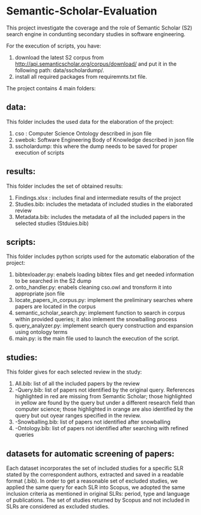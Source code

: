 # Semantic-Scholar-Evaluation
This project investigate the coverage and the role of Semantic Scholar (S2) search engine in condunting secondary studies in software engineering.

For the execution of scripts, you have:

1. download the latest S2 corpus from http://api.semanticscholar.org/corpus/download/ and put it in the following path: data/sscholardump/.
2. install all required packages from requiremnts.txt file.

The project contains 4 main folders:

## data:
This folder includes the used data for the elaboration of the project:

 1. cso : Computer Science Ontology described in json file 
 2. swebok: Software Engineering Body of Knowledge described in json file 
 3. sscholardump: this where the dump needs to be saved for proper execution of scripts
 
## results:
This folder includes the set of obtained results:

1. Findings.xlsx : includes final and intermediate results of the project
2. Studies.bib: includes the metadata of included studies in the elaborated review
3. Metadata.bib: includes the metadata of all the included papers in the selected studies (Stduies.bib)

## scripts:
This folder includes python scripts used for the automatic elaboration of the project:

1. bibtexloader.py: enabels loading bibtex files and get needed information to be searched in the S2 dump
2. onto_handler.py: enabels cleaning cso.owl and tronsform it into appropriate json file
3. locate_papers_in_corpus.py: implement the preliminary searches where papers are located in the corpus
4. semantic_scholar_search.py: implement function to search in corpus within provided queries; it also imlement the snowballing process
5. query_analyzer.py: implement search query construction and expansion using ontology terms
6. main.py: is the main file used to launch the execution of the script.

## studies:
This folder gives for each selected review in the study:

1. All.bib: list of all the included papers by the review
2. -Query.bib: list of papers not identified by the original query. References highlighted in red are missing from Semantic Scholar; those highlighted in yellow are found by the query but under a different research field than computer science; those highlighted in orange are also identified by the query but out oyear ranges specified in the review.
3. -Snowballing.bib: list of papers not identified after snowballing
4. -Ontology.bib: list of papers not identified after searching with refined queries

## datasets for automatic screening of papers:
Each dataset incorporates the set of included studies for a specific SLR stated by the correspondent authors, extracted and saved in a readable format (.bib). In order to get a reasonable set of excluded studies, we applied the same query for each SLR into Scopus, we adopted the same inclusion criteria as mentioned in original SLRs: period, type and language of publications. The set of studies returned by Scopus and not included in SLRs are considered as excluded studies.
